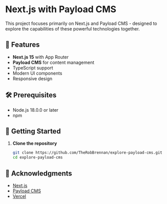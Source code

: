 # Next.js with Payload CMS

This project focuses primarily on Next.js and Payload CMS - designed to explore the capabilities of these powerful technologies together.

## 🚀 Features

- **Next.js 15** with App Router
- **Payload CMS** for content management
- TypeScript support
- Modern UI components
- Responsive design

## 🛠️ Prerequisites

- Node.js 18.0.0 or later
- npm

## 🚦 Getting Started

1. **Clone the repository**

   ```bash
   git clone https://github.com/TheRobBrennan/explore-payload-cms.git
   cd explore-payload-cms
   ```

## 🙏 Acknowledgments

- [Next.js](https://nextjs.org/)
- [Payload CMS](https://payloadcms.com/)
- [Vercel](https://vercel.com/)
